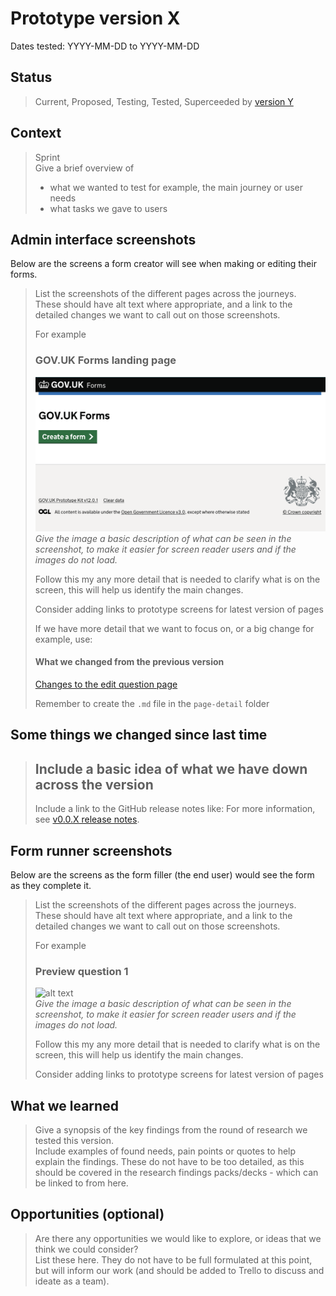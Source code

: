 # Prototype version X

Dates tested: YYYY-MM-DD to YYYY-MM-DD

## Status

> Current, Proposed, Testing, Tested, Superceeded by [version Y](../prototype-version-Y)


## Context

> Sprint  
> Give a brief overview of  
> - what we wanted to test for example, the main journey or user needs  
> - what tasks we gave to users


## Admin interface screenshots

Below are the screens a form creator will see when making or editing their forms.

> List the screenshots of the different pages across the journeys.  
> These should have alt text where appropriate, and a link to the detailed changes we want to call out on those screenshots.  
>   
> For example  
> ### GOV.UK Forms landing page  
> ![alt text](screenshots/001-forms-landing.png)  
> *Give the image a basic description of what can be seen in the screenshot, to make it easier for screen reader users and if the images do not load.*  
>  
> Follow this my any more detail that is needed to clarify what is on the screen, this will help us identify the main changes.  
>  
> Consider adding links to prototype screens for latest version of pages  
>  
>  If we have more detail that we want to focus on, or a big change for example, use:  
> #### What we changed from the previous version  
>  
>  [Changes to the edit question page](page-detail/edit-question.md)
>  
>  Remember to create the `.md` file in the `page-detail` folder


## Some things we changed since last time

> Include a basic idea of what we have down across the version
> -  
>  
> Include a link to the GitHub release notes like:
> For more information, see [v0.0.X release notes](https://github.com/alphagov/forms-prototypes/releases/tag/v0.0.X).


## Form runner screenshots

Below are the screens as the form filler (the end user) would see the form as they complete it.

> List the screenshots of the different pages across the journeys.  
> These should have alt text where appropriate, and a link to the detailed changes we want to call out on those screenshots.  
>   
> For example  
> ### Preview question 1  
> ![alt text](screenshots/101-Preview-question-1.png)  
> *Give the image a basic description of what can be seen in the screenshot, to make it easier for screen reader users and if the images do not load.*  
>  
> Follow this my any more detail that is needed to clarify what is on the screen, this will help us identify the main changes.  
>   
> Consider adding links to prototype screens for latest version of pages  



## What we learned

> Give a synopsis of the key findings from the round of research we tested this version.  
> Include examples of found needs, pain points or quotes to help explain the findings. These do not have to be too detailed, as this should be covered in the research findings packs/decks - which can be linked to from here.


## Opportunities (optional)

> Are there any opportunities we would like to explore, or ideas that we think we could consider?  
> List these here. They do not have to be full formulated at this point, but will inform our work (and should be added to Trello to discuss and ideate as a team).
